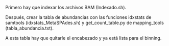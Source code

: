 Primero hay que indexar los archivos BAM (Indexado.sh).

Después, crear la tabla de abundancias con las funciones idxstats de samtools (idxstats_MetaSPAdes.sh) y get_count_table.py de mapping_tools (tabla_abundancia.txt).

A esta tabla hay que quitarle el encabezado y ya está lista para el binning.
